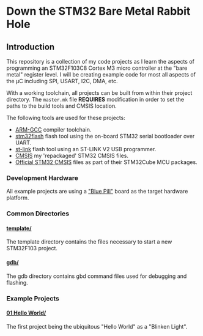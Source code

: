 ---
---
# Down the STM32 Bare Metal Rabbit Hole

## Introduction

This repository is a collection of my code projects as I learn the aspects of programming an STM32F103C8 Cortex M3 micro controller at the "bare metal" register level.  I will be creating example code for most all aspects of the µC including SPI, USART, I2C, DMA, etc.

With a working toolchain, all projects can be built from within their project directory.  The `master.mk` file **REQUIRES** modification in order to set the paths to the build tools and CMSIS location.

The following tools are used for these projects:
* [ARM-GCC](https://developer.arm.com/open-source/gnu-toolchain/gnu-rm/downloads) compiler toolchain.
* [stm32flash](https://sourceforge.net/projects/stm32flash/) flash tool using the on-board STM32 serial bootloader over UART.
* [st-link](https://github.com/texane/stlink) flash tool using an ST-LINK V2 USB programmer.
* [CMSIS](https://github.com/getoffmyhack/STM32-CMSIS) my 'repackaged' STM32 CMSIS files.
* [Official STM32 CMSIS](http://www.st.com/en/embedded-software/stm32cube-mcu-packages.html) files as part of their STM32Cube MCU packages.

### Development Hardware

All example projects are using a ["Blue Pill"][blue pill] board as the target hardware platform.

### Common Directories

#### [template/](template)

The template directory contains the files necessary to start a new STM32F103 project.

#### [gdb/](gdb)

The gdb directory contains gbd command files used for debugging and flashing.

### Example Projects

#### [01 Hello World/](01_Hello_World)

The first project being the ubiquitous "Hello World" as a "Blinken Light".

[blue pill]: http://wiki.stm32duino.com/index.php?title=Blue_Pill